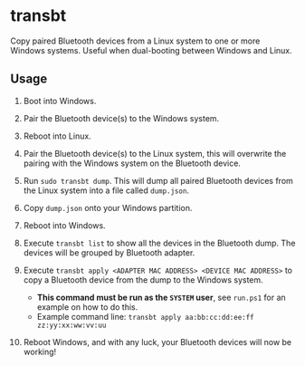 # transbt

Copy paired Bluetooth devices from a Linux system to one or more Windows systems. Useful when dual-booting between Windows and Linux.

## Usage 
1. Boot into Windows.
2. Pair the Bluetooth device(s) to the Windows system.
3. Reboot into Linux.
4. Pair the Bluetooth device(s) to the Linux system, this will overwrite the pairing with the Windows system on the Bluetooth device.
5. Run `sudo transbt dump`. This will dump all paired Bluetooth devices from the Linux system into a file called `dump.json`.
6. Copy `dump.json` onto your Windows partition.
7. Reboot into Windows.
8. Execute `transbt list` to show all the devices in the Bluetooth dump. The devices will be grouped by Bluetooth adapter.
9. Execute `transbt apply <ADAPTER MAC ADDRESS> <DEVICE MAC ADDRESS>` to copy a Bluetooth device from the dump to the Windows system.
   
   - **This command must be run as the `SYSTEM` user**, see `run.ps1` for an example on how to do this.
   - Example command line: `transbt apply aa:bb:cc:dd:ee:ff zz:yy:xx:ww:vv:uu`
10. Reboot Windows, and with any luck, your Bluetooth devices will now be working!